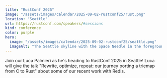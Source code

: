 ```yaml
---
title: "RustConf 2025"
image: "/assets/images/calendar/2025-09-02-rustconf25/rust.png"
location: "Seattle"
url: https://rustconf.com/speakers/#sessions
kind: conference
color: purple
hero:
  image: "/assets/images/calendar/2025-09-02-rustconf25/seattle.png"
  imageAlt: "The Seattle skyline with the Space Needle in the foreground and Mount Rainier visible in the background"
---
```


Join our Luca Palmieri as he's heading to RustConf 2025 in Seattle! Luca will give the talk "Rewrite, optimize, repeat: our journey porting a triemap from C to Rust" about some of our recent work with Redis.
